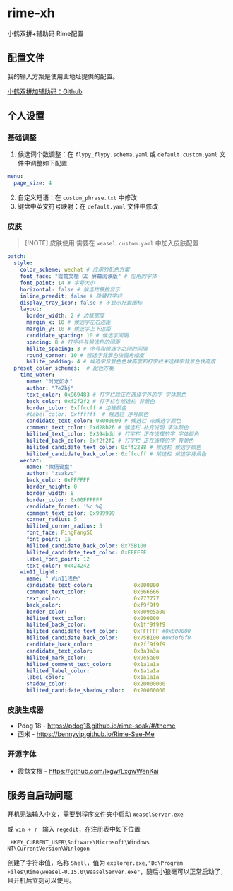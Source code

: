 # rime-xh
小鹤双拼+辅助码 Rime配置

## 配置文件

我的输入方案是使用此地址提供的配置。

[小鹤双拼加辅助码：Github](https://github.com/gaboolic/rime-shuangpin-fuzhuma)


## 个人设置

### 基础调整

1. 候选词个数调整：在 `flypy_flypy.schema.yaml` 或 `default.custom.yaml` 文件中调整如下配置
```yaml
menu:
  page_size: 4
```

2. 自定义短语：在 `custom_phrase.txt` 中修改
3. 键盘中英文符号映射：在 `default.yaml` 文件中修改

### 皮肤

> [!NOTE] 皮肤使用
> 	需要在 `weasel.custom.yaml` 中加入皮肤配置

```yaml
patch:
  style:
    color_scheme: wechat # 应用的配色方案
    font_face: "霞鹜文楷 GB 屏幕阅读版" # 应用的字体
    font_point: 14 # 字号大小
    horizontal: false # 候选栏横排显示
    inline_preedit: false # 隐藏打字栏
    display_tray_icon: false # 不显示托盘图标
    layout:
      border_width: 2 # 边框宽度
      margin_x: 10 # 候选字左右边距
      margin_y: 10 # 候选字上下边距
      candidate_spacing: 10 # 候选字间隔
      spacing: 8 # 打字栏与候选栏的间距
      hilite_spacing: 3 # 序号和候选字之间的间隔
      round_corner: 10 # 候选字背景色块圆角幅度
      hilite_padding: 4 # 候选字背景色色块高度和打字栏未选择字背景色块高度
  preset_color_schemes:  # 配色方案
    time_water:
      name: "时光如水"
      author: "7e2hj"
      text_color: 0x969483 # 打字栏除正在选择字外的字 字体颜色
      back_color: 0xf2f2f2 # 打字栏与候选栏 背景色
      border_color: 0xffccff # 边框颜色
      #label_color: 0xffffff  # 候选栏 序号颜色
      candidate_text_color: 0x000000 # 候选栏 未候选字颜色
      comment_text_color: 0xd28b26 # 候选栏 补充说明 字体颜色
      hilited_text_color: 0x394bdd # 打字栏 正在选择的字 字体颜色
      hilited_back_color: 0xf2f2f2 # 打字栏 正在选择的字 背景色
      hilited_candidate_text_color: 0xff2288 # 候选栏 候选字颜色
      hilited_candidate_back_color: 0xffccff # 候选栏 候选字背景色
    wechat:
      name: "微信键盘"
      author: "zsakvo"
      back_color: 0xFFFFFF
      border_height: 0
      border_width: 8
      border_color: 0x00FFFFFF
      candidate_format: '%c %@ '
      comment_text_color: 0x999999
      corner_radius: 5
      hilited_corner_radius: 5
      font_face: PingFangSC
      font_point: 16
      hilited_candidate_back_color: 0x75B100
      hilited_candidate_text_color: 0xFFFFFF
      label_font_point: 12
      text_color: 0x424242
    win11_light:
      name: " Win11浅色"
      candidate_text_color:             0x000000
      comment_text_color:               0x666666
      text_color:                       0x777777
      back_color:                       0xf9f9f9
      border_color:                     0x009e5a00
      hilited_text_color:               0x000000
      hilited_back_color:               0x1ff9f9f9
      hilited_candidate_text_color:     0xFFFFFF #0x000000
      hilited_candidate_back_color:     0x75B100 #0xf0f0f0
      candidate_back_color:             0x2ff9f9f9
      candidate_text_color:             0x3a3a3a
      hilited_mark_color:               0x9e5a00
      hilited_comment_text_color:       0x1a1a1a
      hilited_label_color:              0x1a1a1a
      label_color:                      0x1a1a1a
      shadow_color:                     0x20000000
      hilited_candidate_shadow_color:   0x20000000
```


### 皮肤生成器

- Pdog 18 - https://pdog18.github.io/rime-soak/#/theme
- 西米 -  https://bennyyip.github.io/Rime-See-Me

### 开源字体

- 霞骛文楷 - https://github.com/lxgw/LxgwWenKai

## 服务自启动问题

开机无法输入中文，需要到程序文件夹中启动 `WeaselServer.exe`

或 `win + r ` 输入 ` regedit `，在注册表中如下位置
```
 HKEY_CURRENT_USER\Software\Microsoft\Windows NT\CurrentVersion\Winlogon 
```
创建了字符串值，名称 `Shell`，值为 `explorer.exe,"D:\Program Files\Rime\weasel-0.15.0\WeaselServer.exe"`，随后小狼毫可以正常启动了，且开机后立刻可以使用。
